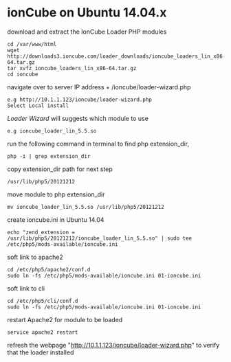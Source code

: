# ionCube on Ubuntu 14.04.x


download and extract the IonCube Loader PHP modules
```
cd /var/www/html
wget http://downloads3.ioncube.com/loader_downloads/ioncube_loaders_lin_x86-64.tar.gz
tar xvfz ioncube_loaders_lin_x86-64.tar.gz
cd ioncube
```

navigate over to server IP address + /ioncube/loader-wizard.php
```
e.g http://10.1.1.123/ioncube/loader-wizard.php
Select Local install
```

*Loader Wizard* will suggests which module to use
```
e.g ioncube_loader_lin_5.5.so
```

run the following command in terminal to find php extension_dir,
```
php -i | grep extension_dir
```

copy extension_dir path for next step
```
/usr/lib/php5/20121212
```

move module to php extension_dir
```
mv ioncube_loader_lin_5.5.so /usr/lib/php5/20121212
```

create ioncube.ini in Ubuntu 14.04
```
echo "zend_extension = /usr/lib/php5/20121212/ioncube_loader_lin_5.5.so" | sudo tee /etc/php5/mods-available/ioncube.ini
```

soft link to apache2
```
cd /etc/php5/apache2/conf.d 
sudo ln -fs /etc/php5/mods-available/ioncube.ini 01-ioncube.ini
```

soft link to cli
```
cd /etc/php5/cli/conf.d 
sudo ln -fs /etc/php5/mods-available/ioncube.ini 01-ioncube.ini
```
restart Apache2 for module to be loaded
```
service apache2 restart
```

refresh the webpage "http://10.1.1.123/ioncube/loader-wizard.php" to verify that the loader installed
